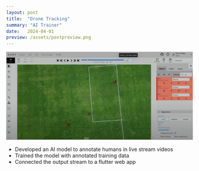 ```yaml
---
layout: post
title:  "Drone Tracking"
summary: "AI Trainer"
date:   2024-04-01
preview: /assets/postpreview.png
---
```


![Picture 1](/assets/droneproject.png)

- Developed an AI model to annotate humans in live stream videos
- Trained the model with annotated training data
- Connected the output stream to a flutter web app
